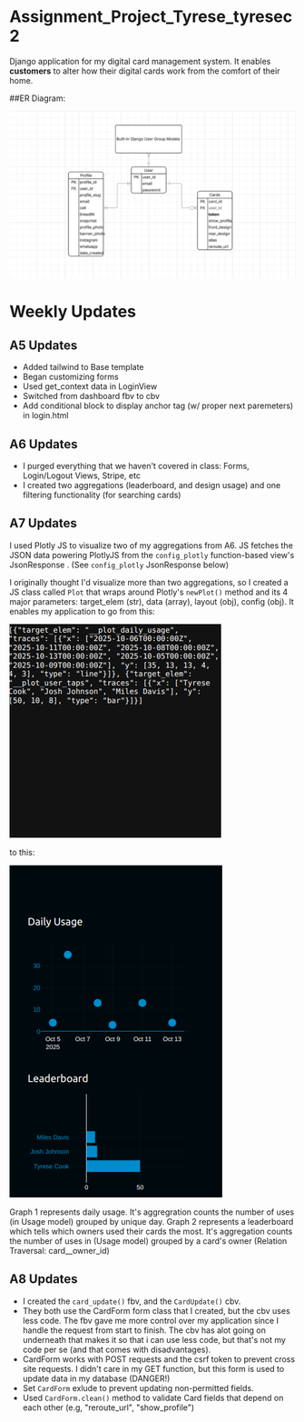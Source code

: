 # Assignment_Project_Tyrese_tyresec2

Django application for my digital card management system. It enables **customers** to alter how their digital cards work from the comfort of their home. 

##ER Diagram:

![ER Diagram](https://raw.githubusercontent.com/tairesu/Assignment_Project_Tyrese_tyresec2/refs/heads/main/docs/notes/erDiagram.png)

# Weekly Updates

## A5 Updates

- Added tailwind to Base template
- Began customizing forms
- Used get_context data in LoginView
- Switched from dashboard fbv to cbv 
- Add conditional block to display anchor tag (w/ proper next paremeters) in login.html

## A6 Updates 

- I purged everything that we haven't covered in class: Forms, Login/Logout Views, Stripe, etc
- I created two aggregations (leaderboard, and design usage) and one filtering functionality (for searching cards)

## A7 Updates 

I used Plotly JS to visualize two of my aggregations from A6. JS fetches the JSON data powering PlotlyJS from the `config_plotly` function-based view's JsonResponse . (See `config_plotly` JsonResponse below)

I originally thought I'd visualize more than two aggregations, so I created a JS class called `Plot` that wraps around Plotly's `newPlot()` method and its 4 major parameters: target_elem (str), data (array), layout (obj), config (obj). It enables my application to go from this: 

![Plotly JSON seed data](https://raw.githubusercontent.com/tairesu/Assignment_Project_Tyrese_tyresec2/refs/heads/main/docs/assignment_screenshots/config_plotly_json_data.png)

to this:

![Plotly Visuals](https://raw.githubusercontent.com/tairesu/Assignment_Project_Tyrese_tyresec2/refs/heads/main/docs/assignment_screenshots/plotly_visuals.png)

Graph 1 represents daily usage. It's aggregration counts the number of uses (in Usage model) grouped by unique day.
Graph 2 represents a leaderboard which tells which owners used their cards the most. It's aggregation counts the number of uses in (Usage model) grouped by a card's owner (Relation Traversal: card__owner_id)

## A8 Updates 

- I created the `card_update()` fbv, and the `CardUpdate()` cbv.
- They both use the CardForm form class that I created, but the cbv uses less code. The fbv gave me more control over my application since I handle the request from start to finish. The cbv has alot going on underneath that makes it so that i can use less code, but that's not my code per se (and that comes with disadvantages). 
- CardForm works with POST requests and the csrf token to prevent cross site requests. I didn't care in my GET function, but this form is used to update data in my database (DANGER!)
- Set `CardForm` exlude to prevent updating non-permitted fields. 
- Used `CardForm.clean()` method to validate Card fields that depend on each other (e.g, "reroute_url", "show_profile")
